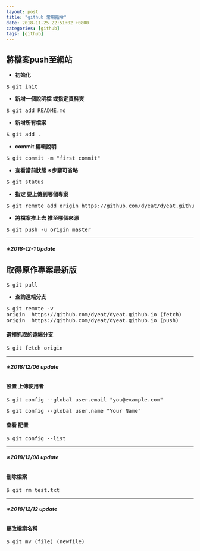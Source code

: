 ```yaml
---
layout: post
title: "github 常用指令"
date: 2018-11-25 22:51:02 +0800
categories: [github]
tags: [github]
---
```

## 將檔案push至網站
- **初始化**
<pre>$ git init</pre>
- **新增一個說明檔 或指定資料夾**
<pre>$ git add README.md</pre>
- **新增所有檔案**
<pre>$ git add .</pre>
- **commit 編輯說明**
<pre>$ git commit -m "first commit"</pre>
- **查看當前狀態 ※步驟可省略**
<pre>$ git status</pre>
- **指定 要上傳到哪個專案**
<pre>$ git remote add origin https://github.com/dyeat/dyeat.github.io.git</pre>
- **將檔案推上去 推至哪個來源**
<pre>$ git push -u origin master</pre>

---

###### **※2018-12-1 Update**
## 取得原作專案最新版

<pre>$ git pull</pre>

- **查詢遠端分支**
<pre>$ git remote -v
origin  https://github.com/dyeat/dyeat.github.io (fetch)
origin  https://github.com/dyeat/dyeat.github.io (push)</pre>


#### **選擇抓取的遠端分支**

<pre>$ git fetch origin</pre>

---

###### **※2018/12/06 update**

#### **設置 上傳使用者**

<pre>$ git config --global user.email "you@example.com"</pre>
<pre>$ git config --global user.name "Your Name"</pre>

#### **查看 配置**
<pre>$ git config --list</pre>

---

###### **※2018/12/08 update**

#### **刪除檔案**

<pre>$ git rm test.txt</pre>

---

###### **※2018/12/12 update**


#### **更改檔案名稱**

<pre>$ git mv (file) (newfile) </pre>
